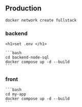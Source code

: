 ## Production

```bash
docker network create fullstack
```
### backend

    <h1>set .env </h1>

    ```bash
    cd backend-node-sql
    docker compose up -d --build
    ```

### front


    ```bash
    cd my-app
    docker compose up -d --build
    ```
